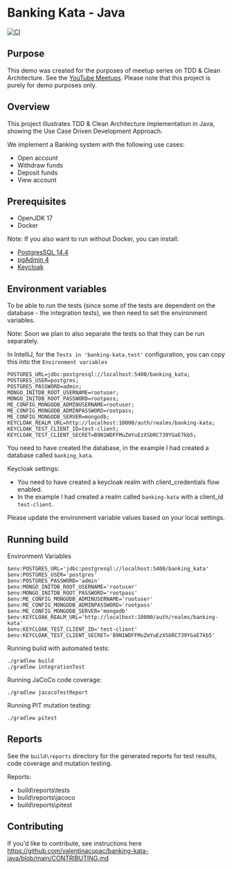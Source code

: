 # Banking Kata - Java

[![CI](https://github.com/valentinacupac/banking-kata-java/actions/workflows/ci.yaml/badge.svg)](https://github.com/valentinacupac/banking-kata-java/actions/workflows/ci.yaml)

## Purpose

This demo was created for the purposes of meetup series on TDD & Clean Architecture. See the [YouTube Meetups](https://journal.optivem.com/p/foundations-of-tdd-and-clean-architecture). Please note that this project is purely for demo purposes only.

## Overview

This project illustrates TDD & Clean Architecture implementation in Java, showing the Use Case Driven Development
Approach.

We implement a Banking system with the following use cases:

- Open account
- Withdraw funds
- Deposit funds
- View account

## Prerequisites

- OpenJDK 17
- Docker

Note: If you also want to run without Docker, you can install:
- [PostgresSQL 14.4](https://www.enterprisedb.com/downloads/postgres-postgresql-downloads)
- [pgAdmin 4](https://www.pgadmin.org/download/)
- [Keycloak](https://www.keycloak.org/docs/11.0/getting_started/)

## Environment variables

To be able to run the tests (since some of the tests are dependent on the database - the integration tests), we then need to set the environment variables.

Note: Soon we plan to also separate the tests so that they can be run separately.

In IntelliJ, for the `Tests in 'banking-kata.test'` configuration, you can copy this into the `Environment variables`

```
POSTGRES_URL=jdbc:postgresql://localhost:5400/banking_kata;
POSTGRES_USER=postgres;
POSTGRES_PASSWORD=admin;
MONGO_INITDB_ROOT_USERNAME=rootuser;
MONGO_INITDB_ROOT_PASSWORD=rootpass;
ME_CONFIG_MONGODB_ADMINUSERNAME=rootuser;
ME_CONFIG_MONGODB_ADMINPASSWORD=rootpass;
ME_CONFIG_MONGODB_SERVER=mongodb;
KEYCLOAK_REALM_URL=http://localhost:10000/auth/realms/banking-kata;
KEYCLOAK_TEST_CLIENT_ID=test-client;
KEYCLOAK_TEST_CLIENT_SECRET=B9N1WDFFMuZmYuEzXSbRC739YGaE7kb5;
```





You need to have created the database, in the example I had created a database called `banking_kata`. 

Keycloak settings:
- You need to have created a keycloak realm with client_credentials flow enabled.
- In the example I had created a realm called `banking-kata` with a client_id `test-client`.

Please update the environment variable values based on your local settings.

## Running build

Environment Variables

```
$env:POSTGRES_URL='jdbc:postgresql://localhost:5400/banking_kata'
$env:POSTGRES_USER='postgres'
$env:POSTGRES_PASSWORD='admin'
$env:MONGO_INITDB_ROOT_USERNAME='rootuser'
$env:MONGO_INITDB_ROOT_PASSWORD='rootpass'
$env:ME_CONFIG_MONGODB_ADMINUSERNAME='rootuser'
$env:ME_CONFIG_MONGODB_ADMINPASSWORD='rootpass'
$env:ME_CONFIG_MONGODB_SERVER='mongodb'
$env:KEYCLOAK_REALM_URL='http://localhost:10000/auth/realms/banking-kata'
$env:KEYCLOAK_TEST_CLIENT_ID='test-client'
$env:KEYCLOAK_TEST_CLIENT_SECRET='B9N1WDFFMuZmYuEzXSbRC739YGaE7kb5'
```

Running build with automated tests:

```
./gradlew build
./gradlew integrationTest
```

Running JaCoCo code coverage:

```
./gradlew jacocoTestReport
```

Running PIT mutation testing:

```
./gradlew pitest
```

## Reports

See the `build\reports` directory for the generated reports for test results, code coverage and mutation testing.

Reports:

- build\reports\tests
- build\reports\jacoco
- build\reports\pitest

## Contributing

If you'd like to contribute, see instructions here https://github.com/valentinacupac/banking-kata-java/blob/main/CONTRIBUTING.md
